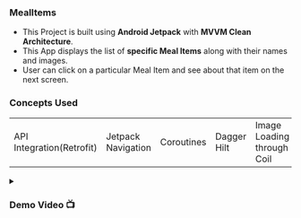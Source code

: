 ### MealItems
- This Project is built using **Android Jetpack** with **MVVM Clean Architecture**.
- This App displays the list of **specific Meal Items** along with their names and images.
- User can click on a particular Meal Item and see about that item on the next screen.

### Concepts Used 

||||||
|--|--|--|--|--|
|API Integration(Retrofit)|Jetpack Navigation|Coroutines|Dagger Hilt|Image Loading through Coil|

<details><summary><h3> Demo Video 📺  </h3></summary>

https://github.com/utkarsh006/MealItems/assets/94545831/e6b2c571-cf53-4df7-ba4d-1025d56bb94b

</details>
